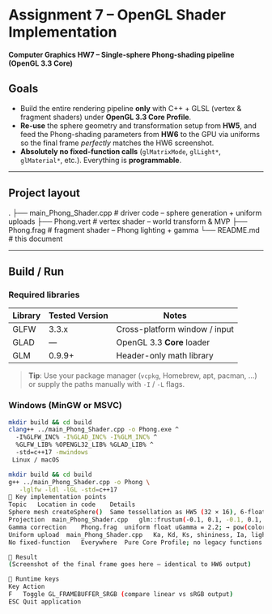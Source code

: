 # Assignment 7 – OpenGL Shader Implementation  
**Computer Graphics HW7 – Single-sphere Phong-shading pipeline (OpenGL 3.3 Core)**

## Goals
- Build the entire rendering pipeline **only** with C++ + GLSL (vertex & fragment shaders) under **OpenGL 3.3 Core Profile**.  
- **Re-use** the sphere geometry and transformation setup from **HW5**, and feed the Phong-shading parameters from **HW6** to the GPU via uniforms so the final frame *perfectly* matches the HW6 screenshot.  
- **Absolutely no fixed-function calls** (`glMatrixMode`, `glLight*`, `glMaterial*`, etc.). Everything is **programmable**.

---

## Project layout
.
├── main_Phong_Shader.cpp # driver code – sphere generation + uniform uploads
├── Phong.vert # vertex shader – world transform & MVP
├── Phong.frag # fragment shader – Phong lighting + gamma
└── README.md # this document


---

## Build / Run

### Required libraries

| Library | Tested Version | Notes                              |
|---------|---------------|------------------------------------|
| GLFW    | 3.3.x         | Cross-platform window / input      |
| GLAD    | —             | OpenGL 3.3 **Core** loader         |
| GLM     | 0.9.9+        | Header-only math library           |

> **Tip**: Use your package manager (`vcpkg`, Homebrew, apt, pacman, …) or supply the paths manually with `-I` / `-L` flags.

### Windows (MinGW or MSVC)

```bash
mkdir build && cd build
clang++ ../main_Phong_Shader.cpp -o Phong.exe ^
  -I%GLFW_INC% -I%GLAD_INC% -I%GLM_INC% ^
  %GLFW_LIB% %OPENGL32_LIB% %GLAD_LIB% ^
  -std=c++17 -mwindows
 Linux / macOS

mkdir build && cd build
g++ ../main_Phong_Shader.cpp -o Phong \
   -lglfw -ldl -lGL -std=c++17
🔑 Key implementation points
Topic	Location in code	Details
Sphere mesh	createSphere()	Same tessellation as HW5 (32 × 16), 6-float stride (position + normal)
Projection	main_Phong_Shader.cpp	glm::frustum(-0.1, 0.1, -0.1, 0.1, 0.1, 1000) – maps HW5 values for a pixel-perfect match
Gamma correction	Phong.frag	uniform float uGamma = 2.2; → pow(color, 1.0 / uGamma) then enable GL_FRAMEBUFFER_SRGB
Uniform upload	main_Phong_Shader.cpp	Ka, Kd, Ks, shininess, Ia, light pos, eye pos, gamma all sent via glUniform* calls
No fixed-function	Everywhere	Pure Core Profile; no legacy functions

📸 Result
(Screenshot of the final frame goes here – identical to HW6 output)

🔧 Runtime keys
Key	Action
F	Toggle GL_FRAMEBUFFER_SRGB (compare linear vs sRGB output)
ESC	Quit application

